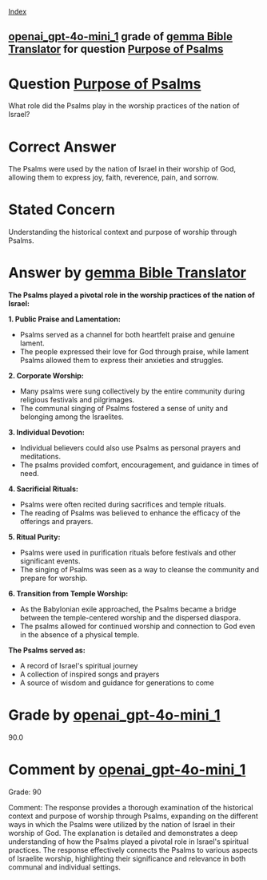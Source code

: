 
[Index](../../../../index.md)
## [openai_gpt-4o-mini_1](../../../grading_models/openai_gpt-4o-mini_1.md) grade of [gemma Bible Translator](../../../answering_models/gemma_Bible_Translator.md) for question [Purpose of Psalms](../../../questions/Purpose_of_Psalms.md)

# Question [Purpose of Psalms](../../../questions/Purpose_of_Psalms.md)
What role did the Psalms play in the worship practices of the nation of Israel?

# Correct Answer
The Psalms were used by the nation of Israel in their worship of God, allowing them to express joy, faith, reverence, pain, and sorrow.

# Stated Concern
Understanding the historical context and purpose of worship through Psalms.

# Answer by [gemma Bible Translator](../../../answering_models/gemma_Bible_Translator.md)
**The Psalms played a pivotal role in the worship practices of the nation of Israel:**

**1. Public Praise and Lamentation:**

- Psalms served as a channel for both heartfelt praise and genuine lament. 
- The people expressed their love for God through praise, while lament Psalms allowed them to express their anxieties and struggles.

**2. Corporate Worship:**

- Many psalms were sung collectively by the entire community during religious festivals and pilgrimages. 
- The communal singing of Psalms fostered a sense of unity and belonging among the Israelites.

**3. Individual Devotion:**

- Individual believers could also use Psalms as personal prayers and meditations. 
- The psalms provided comfort, encouragement, and guidance in times of need.

**4. Sacrificial Rituals:**

- Psalms were often recited during sacrifices and temple rituals. 
- The reading of Psalms was believed to enhance the efficacy of the offerings and prayers.

**5. Ritual Purity:**

- Psalms were used in purification rituals before festivals and other significant events. 
- The singing of Psalms was seen as a way to cleanse the community and prepare for worship.

**6. Transition from Temple Worship:**

- As the Babylonian exile approached, the Psalms became a bridge between the temple-centered worship and the dispersed diaspora. 
- The psalms allowed for continued worship and connection to God even in the absence of a physical temple.

**The Psalms served as:**

- A record of Israel's spiritual journey
- A collection of inspired songs and prayers
- A source of wisdom and guidance for generations to come

# Grade by [openai_gpt-4o-mini_1](../../../grading_models/openai_gpt-4o-mini_1.md)
90.0

# Comment by [openai_gpt-4o-mini_1](../../../grading_models/openai_gpt-4o-mini_1.md)
Grade: 90

Comment: The response provides a thorough examination of the historical context and purpose of worship through Psalms, expanding on the different ways in which the Psalms were utilized by the nation of Israel in their worship of God. The explanation is detailed and demonstrates a deep understanding of how the Psalms played a pivotal role in Israel's spiritual practices. The response effectively connects the Psalms to various aspects of Israelite worship, highlighting their significance and relevance in both communal and individual settings.
